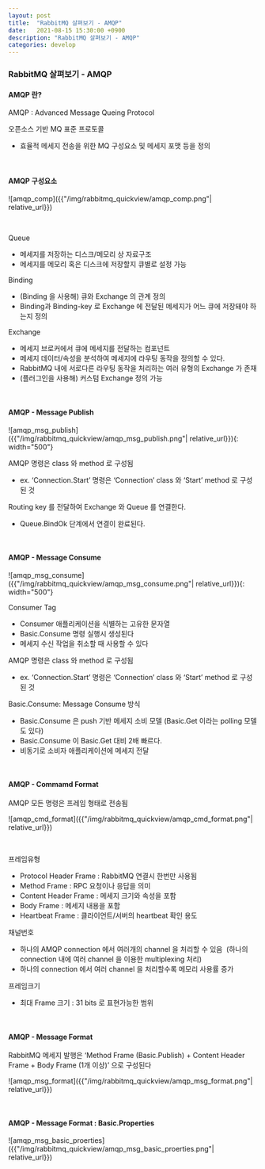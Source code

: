 ```yaml
---
layout: post
title:  "RabbitMQ 살펴보기 - AMQP"
date:   2021-08-15 15:30:00 +0900
description: "RabbitMQ 살펴보기 - AMQP"
categories: develop
---
```


### RabbitMQ 살펴보기 - AMQP

#### AMQP 란?

AMQP : Advanced Message Queing Protocol

오픈소스 기반 MQ 표준 프로토콜
- 효율적 메세지 전송을 위한 MQ 구성요소 및 메세지 포맷 등을 정의

<br>

#### AMQP 구성요소

![amqp_comp]({{"/img/rabbitmq_quickview/amqp_comp.png"| relative_url}})

<br>

Queue
- 메세지를 저장하는 디스크/메모리 상 자료구조
- 메세지를 메모리 혹은 디스크에 저장할지 큐별로 설정 가능

Binding
- (Binding 을 사용해) 큐와 Exchange 의 관계 정의
- Binding과 Binding-key 로 Exchange 에 전달된 메세지가 어느 큐에 저장돼야 하는지 정의

Exchange
- 메세지 브로커에서 큐에 메세지를 전달하는 컴포넌트
- 메세지 데이터/속성을 분석하여 메세지에 라우팅 동작을 정의할 수 있다.
- RabbitMQ 내에 서로다른 라우팅 동작을 처리하는 여러 유형의 Exchange 가 존재
- (플러그인을 사용해) 커스텀 Exchange 정의 가능


<br>

#### AMQP - Message Publish

![amqp_msg_publish]({{"/img/rabbitmq_quickview/amqp_msg_publish.png"| relative_url}}){: width="500"}

AMQP 명령은 class 와 method 로 구성됨
- ex. ‘Connection.Start’ 명령은 ‘Connection’ class 와 ‘Start’ method 로 구성된 것

Routing key 를 전달하여 Exchange 와 Queue 를 연결한다.
- Queue.BindOk 단계에서 연결이 완료된다.

<br>

#### AMQP - Message Consume

![amqp_msg_consume]({{"/img/rabbitmq_quickview/amqp_msg_consume.png"| relative_url}}){: width="500"}

Consumer Tag
- Consumer 애플리케이션을 식별하는 고유한 문자열
- Basic.Consume 명령 실행시 생성된다
- 메세지 수신 작업을 취소할 때 사용할 수 있다

AMQP 명령은 class 와 method 로 구성됨
- ex. ‘Connection.Start’ 명령은 ‘Connection’ class 와 ‘Start’ method 로 구성된 것

Basic.Consume: Message Consume 방식
- Basic.Consume 은 push 기반 메세지 소비 모델 (Basic.Get 이라는 polling 모델도 있다)
- Basic.Consume 이 Basic.Get 대비 2배 빠르다.
- 비동기로 소비자 애플리케이션에 메세지 전달


<br>

#### AMQP - Commamd Format

AMQP 모든 명령은 프레임 형태로 전송됨

![amqp_cmd_format]({{"/img/rabbitmq_quickview/amqp_cmd_format.png"| relative_url}})

<br>

프레임유형
- Protocol Header Frame : RabbitMQ 연결시 한번만 사용됨
- Method Frame : RPC 요청이나 응답을 의미
- Content Header Frame : 메세지 크기와 속성을 포함
- Body Frame : 메세지 내용을 포함
- Heartbeat Frame : 클라이언트/서버의 heartbeat 확인 용도

채널번호
- 하나의 AMQP connection 에서 여러개의 channel 을 처리할 수 있음  (하나의 connection 내에 여러 channel 을 이용한 multiplexing 처리)
- 하나의 connection 에서 여러 channel 을 처리할수록 메모리 사용률 증가

프레임크기
- 최대 Frame 크기 : 31 bits 로 표현가능한 범위

<br>

#### AMQP - Message Format

RabbitMQ 메세지 발행은 ‘Method Frame (Basic.Publish) + Content Header Frame + Body Frame (1개 이상)’ 으로 구성된다

![amqp_msg_format]({{"/img/rabbitmq_quickview/amqp_msg_format.png"| relative_url}})

<br>


#### AMQP - Message Format : Basic.Properties

![amqp_msg_basic_proerties]({{"/img/rabbitmq_quickview/amqp_msg_basic_proerties.png"| relative_url}})
